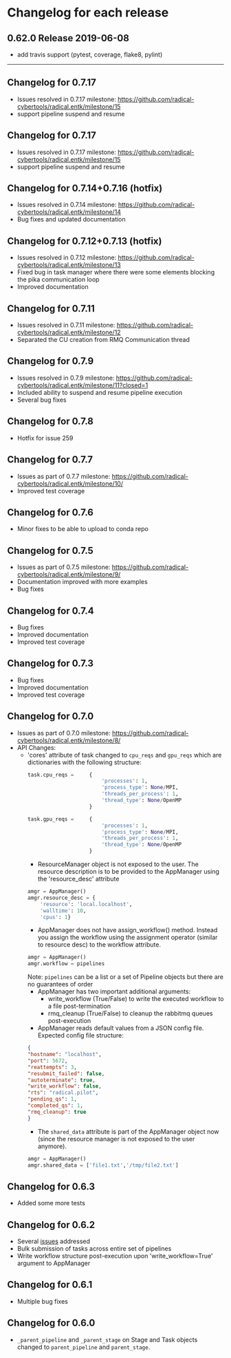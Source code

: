# Changelog for each release

0.62.0  Release                                                       2019-06-08
--------------------------------------------------------------------------------

  - add travis support (pytest, coverage, flake8, pylint)


--------------------------------------------------------------------------------
## Changelog for 0.7.17

* Issues resolved in 0.7.17 milestone:
  https://github.com/radical-cybertools/radical.entk/milestone/15
* support pipeline suspend and resume


## Changelog for 0.7.17

* Issues resolved in 0.7.17 milestone:
  https://github.com/radical-cybertools/radical.entk/milestone/15
* support pipeline suspend and resume


## Changelog for 0.7.14+0.7.16 (hotfix)

* Issues resolved in 0.7.14 milestone:
  https://github.com/radical-cybertools/radical.entk/milestone/14
* Bug fixes and updated documentation


## Changelog for 0.7.12+0.7.13 (hotfix)

* Issues resolved in 0.7.12 milestone:
  https://github.com/radical-cybertools/radical.entk/milestone/13
* Fixed bug in task manager where there were some elements blocking the pika communication loop
* Improved documentation


## Changelog for 0.7.11

* Issues resolved in 0.7.11 milestone:
  https://github.com/radical-cybertools/radical.entk/milestone/12
* Separated the CU creation from RMQ Communication thread

## Changelog for 0.7.9

* Issues resolved in 0.7.9 milestone:
  https://github.com/radical-cybertools/radical.entk/milestone/11?closed=1
* Included ability to suspend and resume pipeline execution
* Several bug fixes

## Changelog for 0.7.8

* Hotfix for issue 259

## Changelog for 0.7.7

* Issues as part of 0.7.7 milestone:
  https://github.com/radical-cybertools/radical.entk/milestone/10/
* Improved test coverage

## Changelog for 0.7.6

* Minor fixes to be able to upload to conda repo

## Changelog for 0.7.5

* Issues as part of 0.7.5 milestone:
  https://github.com/radical-cybertools/radical.entk/milestone/9/
* Documentation improved with more examples
* Bug fixes

## Changelog for 0.7.4

* Bug fixes
* Improved documentation
* Improved test coverage

## Changelog for 0.7.3

* Bug fixes
* Improved documentation
* Improved test coverage

## Changelog for 0.7.0

* Issues as part of 0.7.0 milestone:
  https://github.com/radical-cybertools/radical.entk/milestone/8/
* API Changes:
  * 'cores' attribute of task changed to `cpu_reqs` and `gpu_reqs` which are
    dictionaries with the following structure:
    ```python
    task.cpu_reqs =     {
                            'processes': 1,
                            'process_type': None/MPI,
                            'threads_per_process': 1,
                            'thread_type': None/OpenMP
                        }

    task.gpu_reqs =     {
                            'processes': 1,
                            'process_type': None/MPI,
                            'threads_per_process': 1,
                            'thread_type': None/OpenMP
                        }
    ```
    * ResourceManager object is not exposed to the user. The resource
    description is to be provided to the AppManager using the 'resource_desc'
    attribute
    ```python
    amgr = AppManager()
    amgr.resource_desc = {
        'resource': 'local.localhost',
        'walltime': 10,
        'cpus': 1}
    ```
    * AppManager does not have assign_workflow() method. Instead you assign the
    workflow using the assignment operator (similar to resource desc) to the
    workflow attribute.
    ```python
    amgr = AppManager()
    amgr.workflow = pipelines
    ```
      Note: `pipelines` can be a list or a set of Pipeline objects but there are
      no guarantees of order
    * AppManager has two important additional arguments:
      * write_workflow (True/False) to write the executed workflow to a
        file post-termination
      * rmq_cleanup (True/False) to cleanup the rabbitmq queues post-execution
    * AppManager reads default values from a JSON config file. Expected config
      file structure:
    ```json
    {
    "hostname": "localhost",
    "port": 5672,
    "reattempts": 3,
    "resubmit_failed": false,
    "autoterminate": true,
    "write_workflow": false,
    "rts": "radical.pilot",
    "pending_qs": 1,
    "completed_qs": 1,
    "rmq_cleanup": true
    }
    ```
    * The ``shared_data`` attribute is part of the AppManager object now
      (since the resource manager is not exposed to the user anymore).
    ```python
    amgr = AppManager()
    amgr.shared_data = ['file1.txt','/tmp/file2.txt']
    ```

## Changelog for 0.6.3

* Added some more tests

## Changelog for 0.6.2

* Several [issues](https://github.com/radical-cybertools/radical.entk/issues?q=is%3Aopen+is%3Aissue+milestone%3A%22Release+0.6.2%22) addressed
* Bulk submission of tasks across entire set of pipelines
* Write workflow structure post-execution upon 'write_workflow=True'
  argument to AppManager

## Changelog for 0.6.1

* Multiple bug fixes

## Changelog for 0.6.0

* ```_parent_pipeline``` and ```_parent_stage``` on Stage and Task objects
  changed to ```parent_pipeline``` and ```parent_stage```.

